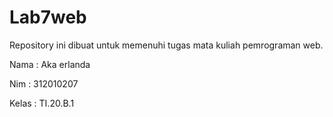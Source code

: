 # Lab7web
Repository ini dibuat untuk memenuhi tugas mata kuliah pemrograman web.

Nama    : Aka erlanda

Nim     : 312010207

Kelas   : TI.20.B.1